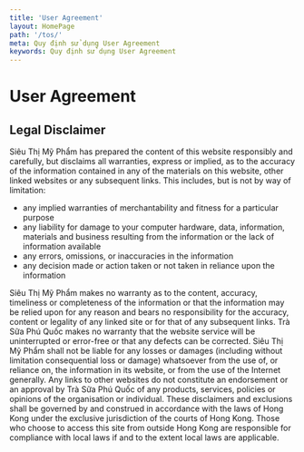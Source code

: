 ```yaml
---
title: 'User Agreement'
layout: HomePage
path: '/tos/'
meta: Quy định sử dụng User Agreement
keywords: Quy định sử dụng User Agreement
---
```


# User Agreement

## Legal Disclaimer

Siêu Thị Mỹ Phẩm has prepared the content   of this website responsibly and carefully, but disclaims all warranties, express   or implied, as to the accuracy of the information contained in any of the   materials on this website, other linked websites or any subsequent links.
This   includes, but is not by way of limitation:
- any implied warranties of   merchantability and fitness for a particular purpose
- any liability for damage to your   computer hardware, data, information, materials and business resulting from the   information or the lack of information available
- any errors, omissions, or   inaccuracies in the information
- any decision made or action taken or   not taken in reliance upon the information

Siêu Thị Mỹ Phẩm makes no warranty as to   the content, accuracy, timeliness or completeness of the information or that the   information may be relied upon for any reason and bears no responsibility for   the accuracy, content or legality of any linked site or for that of any   subsequent links. Trà Sữa Phú Quốc makes no warranty that the website service will be   uninterrupted or error-free or that any defects can be corrected.
Siêu Thị Mỹ Phẩm shall not be liable for   any losses or damages (including without limitation consequential loss or   damage) whatsoever from the use of, or reliance on, the information in its   website, or from the use of the Internet generally. Any links to other websites   do not constitute an endorsement or an approval by Trà Sữa Phú Quốc of any products,   services, policies or opinions of the organisation or individual.
These disclaimers and exclusions   shall be governed by and construed in accordance with the laws of Hong Kong   under the exclusive jurisdiction of the courts of Hong Kong. Those who choose to   access this site from outside Hong Kong are responsible for compliance with   local laws if and to the extent local laws are applicable.&nbsp;
